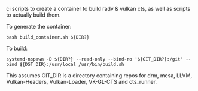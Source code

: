 ci scripts to create a container to build radv & vulkan cts,
as well as scripts to actually build them.

To generate the container:

    bash build_container.sh ${DIR?}

To build:

    systemd-nspawn -D ${DIR?} --read-only --bind-ro '${GIT_DIR?}:/git' --bind ${DST_DIR}:/usr/local /usr/bin/build.sh


This assumes GIT_DIR is a directory containing repos for drm, mesa, LLVM, Vulkan-Headers, Vulkan-Loader, VK-GL-CTS and cts_runner.


